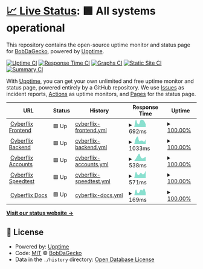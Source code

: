 # [📈 Live Status](https://status.cyberflix.io): <!--live status--> **🟩 All systems operational**

This repository contains the open-source uptime monitor and status page for [BobDaGecko](https://status.cyberflix.io), powered by [Upptime](https://github.com/upptime/upptime).

[![Uptime CI](https://github.com/BobDaGecko/Cyberflix-Status/workflows/Uptime%20CI/badge.svg)](https://github.com/upptime/upptime/actions?query=workflow%3A%22Uptime+CI%22)
[![Response Time CI](https://github.com/BobDaGecko/Cyberflix-Status/workflows/Response%20Time%20CI/badge.svg)](https://github.com/upptime/upptime/actions?query=workflow%3A%22Response+Time+CI%22)
[![Graphs CI](https://github.com/BobDaGecko/Cyberflix-Status/workflows/Graphs%20CI/badge.svg)](https://github.com/upptime/upptime/actions?query=workflow%3A%22Graphs+CI%22)
[![Static Site CI](https://github.com/BobDaGecko/Cyberflix-Status/workflows/Static%20Site%20CI/badge.svg)](https://github.com/upptime/upptime/actions?query=workflow%3A%22Static+Site+CI%22)
[![Summary CI](https://github.com/BobDaGecko/Cyberflix-Status/workflows/Summary%20CI/badge.svg)](https://github.com/upptime/upptime/actions?query=workflow%3A%22Summary+CI%22)

With [Upptime](https://upptime.js.org), you can get your own unlimited and free uptime monitor and status page, powered entirely by a GitHub repository. We use [Issues](https://github.com/BobDaGecko/Cyberflix-Status/issues) as incident reports, [Actions](https://github.com/BobDaGecko/Cyberflix-Status/actions) as uptime monitors, and [Pages](https://status.cyberflix.io) for the status page.

<!--start: status pages-->
<!-- This summary is generated by Upptime (https://github.com/upptime/upptime) -->
<!-- Do not edit this manually, your changes will be overwritten -->
<!-- prettier-ignore -->
| URL | Status | History | Response Time | Uptime |
| --- | ------ | ------- | ------------- | ------ |
| <img alt="" src="https://favicons.githubusercontent.com/www.cyberflix.io" height="13"> [Cyberflix Frontend](https://www.cyberflix.io) | 🟩 Up | [cyberflix-frontend.yml](https://github.com/BobDaGecko/Cyberflix-Status/commits/HEAD/history/cyberflix-frontend.yml) | <details><summary><img alt="Response time graph" src="./graphs/cyberflix-frontend/response-time-week.png" height="20"> 692ms</summary><br><a href="https://status.cyberflix.io/history/cyberflix-frontend"><img alt="Response time 692" src="https://img.shields.io/endpoint?url=https%3A%2F%2Fraw.githubusercontent.com%2FBobDaGecko%2FCyberflix-Status%2FHEAD%2Fapi%2Fcyberflix-frontend%2Fresponse-time.json"></a><br><a href="https://status.cyberflix.io/history/cyberflix-frontend"><img alt="24-hour response time 692" src="https://img.shields.io/endpoint?url=https%3A%2F%2Fraw.githubusercontent.com%2FBobDaGecko%2FCyberflix-Status%2FHEAD%2Fapi%2Fcyberflix-frontend%2Fresponse-time-day.json"></a><br><a href="https://status.cyberflix.io/history/cyberflix-frontend"><img alt="7-day response time 692" src="https://img.shields.io/endpoint?url=https%3A%2F%2Fraw.githubusercontent.com%2FBobDaGecko%2FCyberflix-Status%2FHEAD%2Fapi%2Fcyberflix-frontend%2Fresponse-time-week.json"></a><br><a href="https://status.cyberflix.io/history/cyberflix-frontend"><img alt="30-day response time 692" src="https://img.shields.io/endpoint?url=https%3A%2F%2Fraw.githubusercontent.com%2FBobDaGecko%2FCyberflix-Status%2FHEAD%2Fapi%2Fcyberflix-frontend%2Fresponse-time-month.json"></a><br><a href="https://status.cyberflix.io/history/cyberflix-frontend"><img alt="1-year response time 692" src="https://img.shields.io/endpoint?url=https%3A%2F%2Fraw.githubusercontent.com%2FBobDaGecko%2FCyberflix-Status%2FHEAD%2Fapi%2Fcyberflix-frontend%2Fresponse-time-year.json"></a></details> | <details><summary><a href="https://status.cyberflix.io/history/cyberflix-frontend">100.00%</a></summary><a href="https://status.cyberflix.io/history/cyberflix-frontend"><img alt="All-time uptime 100.00%" src="https://img.shields.io/endpoint?url=https%3A%2F%2Fraw.githubusercontent.com%2FBobDaGecko%2FCyberflix-Status%2FHEAD%2Fapi%2Fcyberflix-frontend%2Fuptime.json"></a><br><a href="https://status.cyberflix.io/history/cyberflix-frontend"><img alt="24-hour uptime 100.00%" src="https://img.shields.io/endpoint?url=https%3A%2F%2Fraw.githubusercontent.com%2FBobDaGecko%2FCyberflix-Status%2FHEAD%2Fapi%2Fcyberflix-frontend%2Fuptime-day.json"></a><br><a href="https://status.cyberflix.io/history/cyberflix-frontend"><img alt="7-day uptime 100.00%" src="https://img.shields.io/endpoint?url=https%3A%2F%2Fraw.githubusercontent.com%2FBobDaGecko%2FCyberflix-Status%2FHEAD%2Fapi%2Fcyberflix-frontend%2Fuptime-week.json"></a><br><a href="https://status.cyberflix.io/history/cyberflix-frontend"><img alt="30-day uptime 100.00%" src="https://img.shields.io/endpoint?url=https%3A%2F%2Fraw.githubusercontent.com%2FBobDaGecko%2FCyberflix-Status%2FHEAD%2Fapi%2Fcyberflix-frontend%2Fuptime-month.json"></a><br><a href="https://status.cyberflix.io/history/cyberflix-frontend"><img alt="1-year uptime 100.00%" src="https://img.shields.io/endpoint?url=https%3A%2F%2Fraw.githubusercontent.com%2FBobDaGecko%2FCyberflix-Status%2FHEAD%2Fapi%2Fcyberflix-frontend%2Fuptime-year.json"></a></details>
| <img alt="" src="https://favicons.githubusercontent.com/backend.cyberflix.io" height="13"> [Cyberflix Backend](https://backend.cyberflix.io) | 🟩 Up | [cyberflix-backend.yml](https://github.com/BobDaGecko/Cyberflix-Status/commits/HEAD/history/cyberflix-backend.yml) | <details><summary><img alt="Response time graph" src="./graphs/cyberflix-backend/response-time-week.png" height="20"> 1033ms</summary><br><a href="https://status.cyberflix.io/history/cyberflix-backend"><img alt="Response time 1033" src="https://img.shields.io/endpoint?url=https%3A%2F%2Fraw.githubusercontent.com%2FBobDaGecko%2FCyberflix-Status%2FHEAD%2Fapi%2Fcyberflix-backend%2Fresponse-time.json"></a><br><a href="https://status.cyberflix.io/history/cyberflix-backend"><img alt="24-hour response time 1033" src="https://img.shields.io/endpoint?url=https%3A%2F%2Fraw.githubusercontent.com%2FBobDaGecko%2FCyberflix-Status%2FHEAD%2Fapi%2Fcyberflix-backend%2Fresponse-time-day.json"></a><br><a href="https://status.cyberflix.io/history/cyberflix-backend"><img alt="7-day response time 1033" src="https://img.shields.io/endpoint?url=https%3A%2F%2Fraw.githubusercontent.com%2FBobDaGecko%2FCyberflix-Status%2FHEAD%2Fapi%2Fcyberflix-backend%2Fresponse-time-week.json"></a><br><a href="https://status.cyberflix.io/history/cyberflix-backend"><img alt="30-day response time 1033" src="https://img.shields.io/endpoint?url=https%3A%2F%2Fraw.githubusercontent.com%2FBobDaGecko%2FCyberflix-Status%2FHEAD%2Fapi%2Fcyberflix-backend%2Fresponse-time-month.json"></a><br><a href="https://status.cyberflix.io/history/cyberflix-backend"><img alt="1-year response time 1033" src="https://img.shields.io/endpoint?url=https%3A%2F%2Fraw.githubusercontent.com%2FBobDaGecko%2FCyberflix-Status%2FHEAD%2Fapi%2Fcyberflix-backend%2Fresponse-time-year.json"></a></details> | <details><summary><a href="https://status.cyberflix.io/history/cyberflix-backend">100.00%</a></summary><a href="https://status.cyberflix.io/history/cyberflix-backend"><img alt="All-time uptime 100.00%" src="https://img.shields.io/endpoint?url=https%3A%2F%2Fraw.githubusercontent.com%2FBobDaGecko%2FCyberflix-Status%2FHEAD%2Fapi%2Fcyberflix-backend%2Fuptime.json"></a><br><a href="https://status.cyberflix.io/history/cyberflix-backend"><img alt="24-hour uptime 100.00%" src="https://img.shields.io/endpoint?url=https%3A%2F%2Fraw.githubusercontent.com%2FBobDaGecko%2FCyberflix-Status%2FHEAD%2Fapi%2Fcyberflix-backend%2Fuptime-day.json"></a><br><a href="https://status.cyberflix.io/history/cyberflix-backend"><img alt="7-day uptime 100.00%" src="https://img.shields.io/endpoint?url=https%3A%2F%2Fraw.githubusercontent.com%2FBobDaGecko%2FCyberflix-Status%2FHEAD%2Fapi%2Fcyberflix-backend%2Fuptime-week.json"></a><br><a href="https://status.cyberflix.io/history/cyberflix-backend"><img alt="30-day uptime 100.00%" src="https://img.shields.io/endpoint?url=https%3A%2F%2Fraw.githubusercontent.com%2FBobDaGecko%2FCyberflix-Status%2FHEAD%2Fapi%2Fcyberflix-backend%2Fuptime-month.json"></a><br><a href="https://status.cyberflix.io/history/cyberflix-backend"><img alt="1-year uptime 100.00%" src="https://img.shields.io/endpoint?url=https%3A%2F%2Fraw.githubusercontent.com%2FBobDaGecko%2FCyberflix-Status%2FHEAD%2Fapi%2Fcyberflix-backend%2Fuptime-year.json"></a></details>
| <img alt="" src="https://favicons.githubusercontent.com/accounts.cyberflix.io" height="13"> [Cyberflix Accounts](https://accounts.cyberflix.io) | 🟩 Up | [cyberflix-accounts.yml](https://github.com/BobDaGecko/Cyberflix-Status/commits/HEAD/history/cyberflix-accounts.yml) | <details><summary><img alt="Response time graph" src="./graphs/cyberflix-accounts/response-time-week.png" height="20"> 538ms</summary><br><a href="https://status.cyberflix.io/history/cyberflix-accounts"><img alt="Response time 538" src="https://img.shields.io/endpoint?url=https%3A%2F%2Fraw.githubusercontent.com%2FBobDaGecko%2FCyberflix-Status%2FHEAD%2Fapi%2Fcyberflix-accounts%2Fresponse-time.json"></a><br><a href="https://status.cyberflix.io/history/cyberflix-accounts"><img alt="24-hour response time 538" src="https://img.shields.io/endpoint?url=https%3A%2F%2Fraw.githubusercontent.com%2FBobDaGecko%2FCyberflix-Status%2FHEAD%2Fapi%2Fcyberflix-accounts%2Fresponse-time-day.json"></a><br><a href="https://status.cyberflix.io/history/cyberflix-accounts"><img alt="7-day response time 538" src="https://img.shields.io/endpoint?url=https%3A%2F%2Fraw.githubusercontent.com%2FBobDaGecko%2FCyberflix-Status%2FHEAD%2Fapi%2Fcyberflix-accounts%2Fresponse-time-week.json"></a><br><a href="https://status.cyberflix.io/history/cyberflix-accounts"><img alt="30-day response time 538" src="https://img.shields.io/endpoint?url=https%3A%2F%2Fraw.githubusercontent.com%2FBobDaGecko%2FCyberflix-Status%2FHEAD%2Fapi%2Fcyberflix-accounts%2Fresponse-time-month.json"></a><br><a href="https://status.cyberflix.io/history/cyberflix-accounts"><img alt="1-year response time 538" src="https://img.shields.io/endpoint?url=https%3A%2F%2Fraw.githubusercontent.com%2FBobDaGecko%2FCyberflix-Status%2FHEAD%2Fapi%2Fcyberflix-accounts%2Fresponse-time-year.json"></a></details> | <details><summary><a href="https://status.cyberflix.io/history/cyberflix-accounts">100.00%</a></summary><a href="https://status.cyberflix.io/history/cyberflix-accounts"><img alt="All-time uptime 100.00%" src="https://img.shields.io/endpoint?url=https%3A%2F%2Fraw.githubusercontent.com%2FBobDaGecko%2FCyberflix-Status%2FHEAD%2Fapi%2Fcyberflix-accounts%2Fuptime.json"></a><br><a href="https://status.cyberflix.io/history/cyberflix-accounts"><img alt="24-hour uptime 100.00%" src="https://img.shields.io/endpoint?url=https%3A%2F%2Fraw.githubusercontent.com%2FBobDaGecko%2FCyberflix-Status%2FHEAD%2Fapi%2Fcyberflix-accounts%2Fuptime-day.json"></a><br><a href="https://status.cyberflix.io/history/cyberflix-accounts"><img alt="7-day uptime 100.00%" src="https://img.shields.io/endpoint?url=https%3A%2F%2Fraw.githubusercontent.com%2FBobDaGecko%2FCyberflix-Status%2FHEAD%2Fapi%2Fcyberflix-accounts%2Fuptime-week.json"></a><br><a href="https://status.cyberflix.io/history/cyberflix-accounts"><img alt="30-day uptime 100.00%" src="https://img.shields.io/endpoint?url=https%3A%2F%2Fraw.githubusercontent.com%2FBobDaGecko%2FCyberflix-Status%2FHEAD%2Fapi%2Fcyberflix-accounts%2Fuptime-month.json"></a><br><a href="https://status.cyberflix.io/history/cyberflix-accounts"><img alt="1-year uptime 100.00%" src="https://img.shields.io/endpoint?url=https%3A%2F%2Fraw.githubusercontent.com%2FBobDaGecko%2FCyberflix-Status%2FHEAD%2Fapi%2Fcyberflix-accounts%2Fuptime-year.json"></a></details>
| <img alt="" src="https://favicons.githubusercontent.com/speedtest.cyberflix.io" height="13"> [Cyberflix Speedtest](https://speedtest.cyberflix.io) | 🟩 Up | [cyberflix-speedtest.yml](https://github.com/BobDaGecko/Cyberflix-Status/commits/HEAD/history/cyberflix-speedtest.yml) | <details><summary><img alt="Response time graph" src="./graphs/cyberflix-speedtest/response-time-week.png" height="20"> 571ms</summary><br><a href="https://status.cyberflix.io/history/cyberflix-speedtest"><img alt="Response time 571" src="https://img.shields.io/endpoint?url=https%3A%2F%2Fraw.githubusercontent.com%2FBobDaGecko%2FCyberflix-Status%2FHEAD%2Fapi%2Fcyberflix-speedtest%2Fresponse-time.json"></a><br><a href="https://status.cyberflix.io/history/cyberflix-speedtest"><img alt="24-hour response time 571" src="https://img.shields.io/endpoint?url=https%3A%2F%2Fraw.githubusercontent.com%2FBobDaGecko%2FCyberflix-Status%2FHEAD%2Fapi%2Fcyberflix-speedtest%2Fresponse-time-day.json"></a><br><a href="https://status.cyberflix.io/history/cyberflix-speedtest"><img alt="7-day response time 571" src="https://img.shields.io/endpoint?url=https%3A%2F%2Fraw.githubusercontent.com%2FBobDaGecko%2FCyberflix-Status%2FHEAD%2Fapi%2Fcyberflix-speedtest%2Fresponse-time-week.json"></a><br><a href="https://status.cyberflix.io/history/cyberflix-speedtest"><img alt="30-day response time 571" src="https://img.shields.io/endpoint?url=https%3A%2F%2Fraw.githubusercontent.com%2FBobDaGecko%2FCyberflix-Status%2FHEAD%2Fapi%2Fcyberflix-speedtest%2Fresponse-time-month.json"></a><br><a href="https://status.cyberflix.io/history/cyberflix-speedtest"><img alt="1-year response time 571" src="https://img.shields.io/endpoint?url=https%3A%2F%2Fraw.githubusercontent.com%2FBobDaGecko%2FCyberflix-Status%2FHEAD%2Fapi%2Fcyberflix-speedtest%2Fresponse-time-year.json"></a></details> | <details><summary><a href="https://status.cyberflix.io/history/cyberflix-speedtest">100.00%</a></summary><a href="https://status.cyberflix.io/history/cyberflix-speedtest"><img alt="All-time uptime 100.00%" src="https://img.shields.io/endpoint?url=https%3A%2F%2Fraw.githubusercontent.com%2FBobDaGecko%2FCyberflix-Status%2FHEAD%2Fapi%2Fcyberflix-speedtest%2Fuptime.json"></a><br><a href="https://status.cyberflix.io/history/cyberflix-speedtest"><img alt="24-hour uptime 100.00%" src="https://img.shields.io/endpoint?url=https%3A%2F%2Fraw.githubusercontent.com%2FBobDaGecko%2FCyberflix-Status%2FHEAD%2Fapi%2Fcyberflix-speedtest%2Fuptime-day.json"></a><br><a href="https://status.cyberflix.io/history/cyberflix-speedtest"><img alt="7-day uptime 100.00%" src="https://img.shields.io/endpoint?url=https%3A%2F%2Fraw.githubusercontent.com%2FBobDaGecko%2FCyberflix-Status%2FHEAD%2Fapi%2Fcyberflix-speedtest%2Fuptime-week.json"></a><br><a href="https://status.cyberflix.io/history/cyberflix-speedtest"><img alt="30-day uptime 100.00%" src="https://img.shields.io/endpoint?url=https%3A%2F%2Fraw.githubusercontent.com%2FBobDaGecko%2FCyberflix-Status%2FHEAD%2Fapi%2Fcyberflix-speedtest%2Fuptime-month.json"></a><br><a href="https://status.cyberflix.io/history/cyberflix-speedtest"><img alt="1-year uptime 100.00%" src="https://img.shields.io/endpoint?url=https%3A%2F%2Fraw.githubusercontent.com%2FBobDaGecko%2FCyberflix-Status%2FHEAD%2Fapi%2Fcyberflix-speedtest%2Fuptime-year.json"></a></details>
| <img alt="" src="https://favicons.githubusercontent.com/docs.cyberflix.io" height="13"> [Cyberflix Docs](https://docs.cyberflix.io) | 🟩 Up | [cyberflix-docs.yml](https://github.com/BobDaGecko/Cyberflix-Status/commits/HEAD/history/cyberflix-docs.yml) | <details><summary><img alt="Response time graph" src="./graphs/cyberflix-docs/response-time-week.png" height="20"> 169ms</summary><br><a href="https://status.cyberflix.io/history/cyberflix-docs"><img alt="Response time 169" src="https://img.shields.io/endpoint?url=https%3A%2F%2Fraw.githubusercontent.com%2FBobDaGecko%2FCyberflix-Status%2FHEAD%2Fapi%2Fcyberflix-docs%2Fresponse-time.json"></a><br><a href="https://status.cyberflix.io/history/cyberflix-docs"><img alt="24-hour response time 169" src="https://img.shields.io/endpoint?url=https%3A%2F%2Fraw.githubusercontent.com%2FBobDaGecko%2FCyberflix-Status%2FHEAD%2Fapi%2Fcyberflix-docs%2Fresponse-time-day.json"></a><br><a href="https://status.cyberflix.io/history/cyberflix-docs"><img alt="7-day response time 169" src="https://img.shields.io/endpoint?url=https%3A%2F%2Fraw.githubusercontent.com%2FBobDaGecko%2FCyberflix-Status%2FHEAD%2Fapi%2Fcyberflix-docs%2Fresponse-time-week.json"></a><br><a href="https://status.cyberflix.io/history/cyberflix-docs"><img alt="30-day response time 169" src="https://img.shields.io/endpoint?url=https%3A%2F%2Fraw.githubusercontent.com%2FBobDaGecko%2FCyberflix-Status%2FHEAD%2Fapi%2Fcyberflix-docs%2Fresponse-time-month.json"></a><br><a href="https://status.cyberflix.io/history/cyberflix-docs"><img alt="1-year response time 169" src="https://img.shields.io/endpoint?url=https%3A%2F%2Fraw.githubusercontent.com%2FBobDaGecko%2FCyberflix-Status%2FHEAD%2Fapi%2Fcyberflix-docs%2Fresponse-time-year.json"></a></details> | <details><summary><a href="https://status.cyberflix.io/history/cyberflix-docs">100.00%</a></summary><a href="https://status.cyberflix.io/history/cyberflix-docs"><img alt="All-time uptime 100.00%" src="https://img.shields.io/endpoint?url=https%3A%2F%2Fraw.githubusercontent.com%2FBobDaGecko%2FCyberflix-Status%2FHEAD%2Fapi%2Fcyberflix-docs%2Fuptime.json"></a><br><a href="https://status.cyberflix.io/history/cyberflix-docs"><img alt="24-hour uptime 100.00%" src="https://img.shields.io/endpoint?url=https%3A%2F%2Fraw.githubusercontent.com%2FBobDaGecko%2FCyberflix-Status%2FHEAD%2Fapi%2Fcyberflix-docs%2Fuptime-day.json"></a><br><a href="https://status.cyberflix.io/history/cyberflix-docs"><img alt="7-day uptime 100.00%" src="https://img.shields.io/endpoint?url=https%3A%2F%2Fraw.githubusercontent.com%2FBobDaGecko%2FCyberflix-Status%2FHEAD%2Fapi%2Fcyberflix-docs%2Fuptime-week.json"></a><br><a href="https://status.cyberflix.io/history/cyberflix-docs"><img alt="30-day uptime 100.00%" src="https://img.shields.io/endpoint?url=https%3A%2F%2Fraw.githubusercontent.com%2FBobDaGecko%2FCyberflix-Status%2FHEAD%2Fapi%2Fcyberflix-docs%2Fuptime-month.json"></a><br><a href="https://status.cyberflix.io/history/cyberflix-docs"><img alt="1-year uptime 100.00%" src="https://img.shields.io/endpoint?url=https%3A%2F%2Fraw.githubusercontent.com%2FBobDaGecko%2FCyberflix-Status%2FHEAD%2Fapi%2Fcyberflix-docs%2Fuptime-year.json"></a></details>

<!--end: status pages-->

[**Visit our status website →**](https://status.cyberflix.io)

## 📄 License

- Powered by: [Upptime](https://github.com/upptime/upptime)
- Code: [MIT](./LICENSE) © [BobDaGecko](https://status.cyberflix.io)
- Data in the `./history` directory: [Open Database License](https://opendatacommons.org/licenses/odbl/1-0/)

